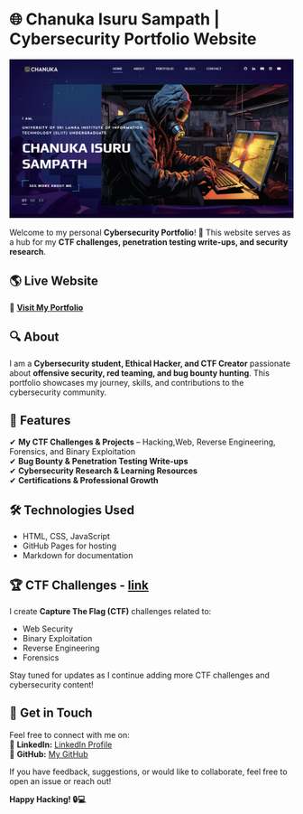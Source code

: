 # 🌐 Chanuka Isuru Sampath | Cybersecurity Portfolio Website

![Portfolio Preview](./img/home1.png)  

Welcome to my personal **Cybersecurity Portfolio**! 🚀 This website serves as a hub for my **CTF challenges, penetration testing write-ups, and security research**.  

## 🌎 Live Website  
🔗 **[Visit My Portfolio](https://rio6ix.github.io/chanuka/)** 

## 🔍 About  
I am a **Cybersecurity student, Ethical Hacker, and CTF Creator** passionate about **offensive security, red teaming, and bug bounty hunting**. This portfolio showcases my journey, skills, and contributions to the cybersecurity community.  

## 🔹 Features  
✔ **My CTF Challenges & Projects** – Hacking,Web, Reverse Engineering, Forensics, and Binary Exploitation  
✔ **Bug Bounty & Penetration Testing Write-ups**  
✔ **Cybersecurity Research & Learning Resources**  
✔ **Certifications & Professional Growth**   

## 🛠 Technologies Used  
- HTML, CSS, JavaScript  
- GitHub Pages for hosting  
- Markdown for documentation  

## 🏆 CTF Challenges  - **[link](https://github.com/RIO6IX/My-CTFs)**
I create **Capture The Flag (CTF)** challenges related to:  
- Web Security  
- Binary Exploitation  
- Reverse Engineering  
- Forensics  

Stay tuned for updates as I continue adding more CTF challenges and cybersecurity content!  

## 📌 Get in Touch  
Feel free to connect with me on:  
🔗 **LinkedIn:** [LinkedIn Profile](https://www.linkedin.com/in/chanuka-isuru-sampath-289358247/?profileId=ACoAAD0ZIIkBxXB_u9gVdyWUaQ8JjtJ6sOLMxWc)  
🐙 **GitHub:** [My GitHub](https://github.com/rio6ix)  

If you have feedback, suggestions, or would like to collaborate, feel free to open an issue or reach out!  

**Happy Hacking! 🔒💻**  

